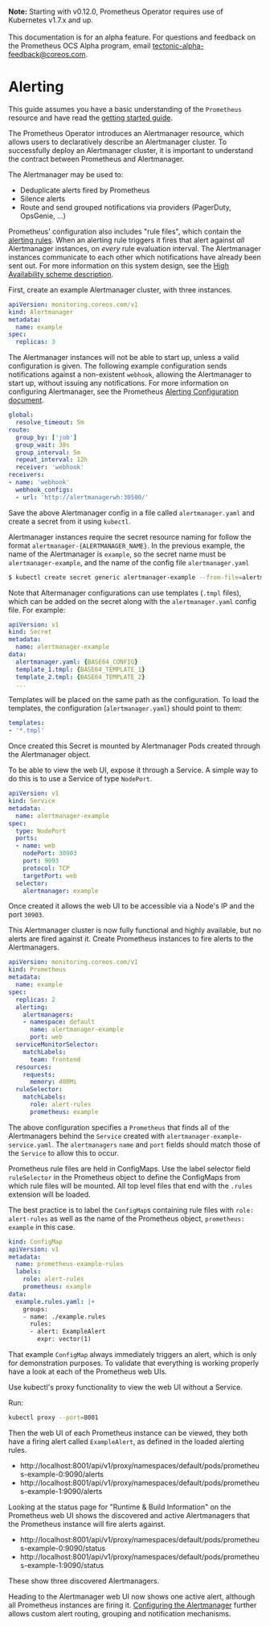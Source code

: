 <br>
<div class="alert alert-info" role="alert">
    <i class="fa fa-exclamation-triangle"></i><b> Note:</b> Starting with v0.12.0, Prometheus Operator requires use of Kubernetes v1.7.x and up.<br><br>
This documentation is for an alpha feature. For questions and feedback on the Prometheus OCS Alpha program, email <a href="mailto:tectonic-alpha-feedback@coreos.com">tectonic-alpha-feedback@coreos.com</a>.
</div>

# Alerting

This guide assumes you have a basic understanding of the `Prometheus` resource and have read the [getting started guide][getting-started].

The Prometheus Operator introduces an Alertmanager resource, which allows users to declaratively describe an Alertmanager cluster. To successfully deploy an Alertmanager cluster, it is important to understand the contract between Prometheus and Alertmanager.

The Alertmanager may be used to:

* Deduplicate alerts fired by Prometheus
* Silence alerts
* Route and send grouped notifications via providers (PagerDuty, OpsGenie, ...)

Prometheus' configuration also includes "rule files", which contain the [alerting rules][alerting-rules]. When an alerting rule triggers it fires that alert against *all* Alertmanager instances, on *every* rule evaluation interval. The Alertmanager instances communicate to each other which notifications have already been sent out. For more information on this system design, see the [High Availability scheme description][ha-scheme].

First, create an example Alertmanager cluster, with three instances.

[embedmd]:# (../../example/user-guides/alerting/alertmanager-example.yaml)
```yaml
apiVersion: monitoring.coreos.com/v1
kind: Alertmanager
metadata:
  name: example
spec:
  replicas: 3
```

The Alertmanager instances will not be able to start up, unless a valid configuration is given. The following example configuration sends notifications against a non-existent `webhook`, allowing the Alertmanager to start up, without issuing any notifications.
For more information on configuring Alertmanager, see the Prometheus [Alerting Configuration document][alerting-config].

[embedmd]:# (../../example/user-guides/alerting/alertmanager.yaml)
```yaml
global:
  resolve_timeout: 5m
route:
  group_by: ['job']
  group_wait: 30s
  group_interval: 5m
  repeat_interval: 12h
  receiver: 'webhook'
receivers:
- name: 'webhook'
  webhook_configs:
  - url: 'http://alertmanagerwh:30500/'
```

Save the above Alertmanager config in a file called `alertmanager.yaml` and create a secret from it using `kubectl`.

Alertmanager instances require the secret resource naming for follow the format
`alertmanager-{ALERTMANAGER_NAME}`. In the previous example, the name of the Alertmanager is `example`, so the secret name must be `alertmanager-example`, and the name of the config file `alertmanager.yaml`

```bash
$ kubectl create secret generic alertmanager-example --from-file=alertmanager.yaml
```

Note that Altermanager configurations can use templates (`.tmpl` files), which can be added on the secret along with the `alertmanager.yaml` config file. For example:

```yaml
apiVersion: v1
kind: Secret
metadata:
  name: alertmanager-example
data:
  alertmanager.yaml: {BASE64_CONFIG}
  template_1.tmpl: {BASE64_TEMPLATE_1}
  template_2.tmpl: {BASE64_TEMPLATE_2}
  ...
```

Templates will be placed on the same path as the configuration. To load the templates, the configuration (`alertmanager.yaml`) should point to them:

```yaml
templates:
- '*.tmpl'
```

Once created this Secret is mounted by Alertmanager Pods created through the Alertmanager object.

To be able to view the web UI, expose it through a Service. A simple way to do this is to use a Service of type `NodePort`.

[embedmd]:# (../../example/user-guides/alerting/alertmanager-example-service.yaml)
```yaml
apiVersion: v1
kind: Service
metadata:
  name: alertmanager-example
spec:
  type: NodePort
  ports:
  - name: web
    nodePort: 30903
    port: 9093
    protocol: TCP
    targetPort: web
  selector:
    alertmanager: example
```

Once created it allows the web UI to be accessible via a Node's IP and the port `30903`.

This Alertmanager cluster is now fully functional and highly available, but no alerts are fired against it. Create  Prometheus instances to fire alerts to the Alertmanagers.

[embedmd]:# (../../example/user-guides/alerting/prometheus-example.yaml)
```yaml
apiVersion: monitoring.coreos.com/v1
kind: Prometheus
metadata:
  name: example
spec:
  replicas: 2
  alerting:
    alertmanagers:
    - namespace: default
      name: alertmanager-example
      port: web
  serviceMonitorSelector:
    matchLabels:
      team: frontend
  resources:
    requests:
      memory: 400Mi
  ruleSelector:
    matchLabels:
      role: alert-rules
      prometheus: example
```

The above configuration specifies a `Prometheus` that finds all of the Alertmanagers behind the `Service` created with `alertmanager-example-service.yaml`. The `alertmanagers` `name` and `port` fields should match those of the `Service` to allow this to occur.

Prometheus rule files are held in ConfigMaps. Use the label selector field `ruleSelector` in the Prometheus object to define the ConfigMaps from which rule files will be mounted. All top level files that end with the `.rules` extension will be loaded.

The best practice is to label the `ConfigMap`s containing rule files with `role: alert-rules` as well as the name of the Prometheus object, `prometheus: example` in this case.

[embedmd]:# (../../example/user-guides/alerting/prometheus-example-rules.yaml)
```yaml
kind: ConfigMap
apiVersion: v1
metadata:
  name: prometheus-example-rules
  labels:
    role: alert-rules
    prometheus: example
data:
  example.rules.yaml: |+
    groups:
    - name: ./example.rules
      rules:
      - alert: ExampleAlert
        expr: vector(1)
```

That example `ConfigMap` always immediately triggers an alert, which is only for demonstration purposes. To validate that everything is working properly have a look at each of the Prometheus web UIs.

Use kubectl's proxy functionality to view the web UI without a Service.

Run:

```bash
kubectl proxy --port=8001
```

Then the web UI of each Prometheus instance can be viewed, they both have a firing alert called `ExampleAlert`, as defined in the loaded alerting rules.

* http://localhost:8001/api/v1/proxy/namespaces/default/pods/prometheus-example-0:9090/alerts
* http://localhost:8001/api/v1/proxy/namespaces/default/pods/prometheus-example-1:9090/alerts

Looking at the status page for "Runtime & Build Information" on the Prometheus web UI shows the discovered and active Alertmanagers that the Prometheus instance will fire alerts against.

* http://localhost:8001/api/v1/proxy/namespaces/default/pods/prometheus-example-0:9090/status
* http://localhost:8001/api/v1/proxy/namespaces/default/pods/prometheus-example-1:9090/status

These show three discovered Alertmanagers.

Heading to the Alertmanager web UI now shows one active alert, although all Prometheus instances are firing it. [Configuring the Alertmanager][alerting-config] further allows custom alert routing, grouping and notification mechanisms.


[alerting-config]: https://prometheus.io/docs/alerting/configuration/
[alerting-rules]: https://prometheus.io/docs/prometheus/latest/configuration/alerting_rules/
[ha-scheme]: ../high-availability.md
[getting-started]: getting-started.md
